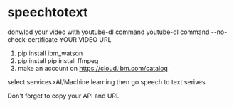 # speechtotext

donwlod your video with youtube-dl command
youtube-dl command --no-check-certificate YOUR VIDEO URL

1. pip install ibm_watson
2. pip install pip install ffmpeg
3. make an account on https://cloud.ibm.com/catalog

select services>AI/Machine learning
then go speech to text serives 

Don't forget to copy your API and URL

